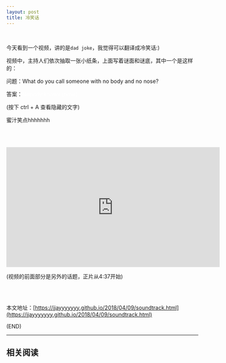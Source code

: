 ```yaml
---
layout: post
title: 冷笑话
---
```


<br>

今天看到一个视频，讲的是`dad joke`，我觉得可以翻译成冷笑话:)

视频中，主持人们依次抽取一张小纸条，上面写着谜面和谜底，其中一个是这样的：

问题：What do you call someone with no body and no nose?

答案：<span style="color:white;">Nobody knows (nose)</span>

(按下 ctrl + A 查看隐藏的文字)

蜜汁笑点hhhhhhh

<br><br>

<iframe width="560" height="315" src="https://www.youtube.com/embed/tJCBv37EDOI?rel=0&amp;start=277" frameborder="0" allow="autoplay; encrypted-media" allowfullscreen></iframe>

(视频的前面部分是另外的话题，正片从4:37开始)

<br><br>

本文地址：[https://jjayyyyyyy.github.io/2018/04/09/soundtrack.html](https://jjayyyyyyy.github.io/2018/04/09/soundtrack.html)

(END)

---

##	相关阅读

